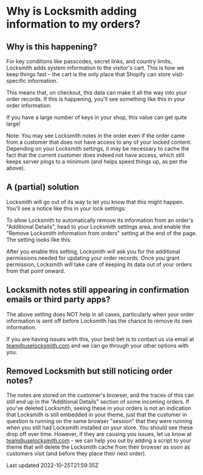 # Why is Locksmith adding information to my orders?

## Why is this happening?

For key conditions like passcodes, secret links, and country limits, Locksmith adds system information to the visitor's cart. This is how we keep things fast – the cart is the only place that Shopify can store visit-specific information.

This means that, on checkout, this data can make it all the way into your order records. If this is happening, you'll see something like this in your order information:

If you have a large number of keys in your shop, this value can get quite large!

Note: You may see Locksmith notes in the order even if the order came from a customer that does not have access to any of your locked content. Depending on your Locksmith settings, it may be necessary to cache the fact that the current customer does indeed not have access, which still keeps server pings to a minimum (and helps speed things up, as per the above).

## A (partial) solution

Locksmith will go out of its way to let you know that this might happen. You'll see a notice like this in your lock settings:

To allow Locksmith to automatically remove its information from an order's "Additional Details", head to your Locksmith settings area, and enable the "Remove Locksmith information from orders" setting at the end of the page. The setting looks like this:

After you enable this setting, Locksmith will ask you for the additional permissions needed for updating your order records. Once you grant permission, Locksmith will take care of keeping its data out of your orders from that point onward.

## Locksmith notes still appearing in confirmation emails or third party apps?

The above setting does NOT help in all cases, particularly when your order information is sent off before Locksmith has the chance to remove its own information.

If you are having issues with this, your best bet is to contact us via email at team@uselocksmith.com and we can go through your other options with you.

## Removed Locksmith but still noticing order notes?

The notes are stored on the customer's browser, and the traces of this can still end up in the "Additional Details" section of some incoming orders. If you've deleted Locksmith, seeing these in your orders is not an indication that Locksmith is still embedded in your theme, just that the customer in question is running on the same browser "session" that they were running when you still had Locksmith installed on your store. You should see these drop off over time. However, if they are causing you issues, let us know at team@uselocksmith.com - we can help you out by adding a script to your theme that will delete the Locksmith cache from their browser as soon as customers visit (and before they place their next order).

Last updated 2022-10-25T21:59:35Z